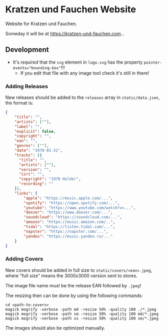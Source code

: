 # Kratzen und Fauchen Website

Website for Kratzen und Fauchen.

Someday it will be at https://kratzen-und-fauchen.com...

## Development

- It's *required* that the `svg` element in `logo.svg` has the property `pointer-events="bounding-box"`!!!
    - If you edit that file with any image tool check it's still in there!

### Adding Releases

New releases should be added to the `releases` array in `static/data.json`, the format is:
```json
{
    "title": "",
    "artists": [""],
    "label": "",
    "explicit": false,
    "copyright": "",
    "ean": "",
    "genres": [""],
    "date": "1970-01-31",
    "tracks": [{
      "title": "",
      "artists": [""],
      "version": "",
      "isrc": "",
      "copyright": "1970 Holder",
      "recording": ""
    }],
    "links": {
        "apple": "https://music.apple.com/...",
        "spotify": "https://open.spotify.com/...",
        "youtube": "https://www.youtube.com/watch?v=...",
        "deezer": "https://www.deezer.com/...",
        "soundcloud": "https://soundcloud.com/...",
        "amazon": "https://music.amazon.com/..",
        "tidal": "https://listen.tidal.com/...",
        "napster": "https://napster.com/...",
        "yandex": "https://music.yandex.ru/..."
    }
}
```

### Adding Covers

New covers should be added in full size to `static/covers/<ean>.jpeg`, where "full size" means the 3000x3000 version sent to stores.

The image file name *must* be the release EAN followed by `.jpeg`! 

The resizing then can be done by using the following commands:
```shell script
cd <path-to-covers>
magick mogrify -verbose -path md -resize 50% -quality 100 ./*.jpeg
magick mogrify -verbose -path sm -resize 50% -quality 100 md/*.jpeg
magick mogrify -verbose -path xs -resize 50% -quality 100 sm/*.jpeg
```

The images should also be optimized manually.
